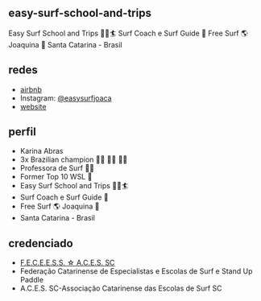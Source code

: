 ## easy-surf-school-and-trips
Easy Surf School and Trips 🏄‍♀️🏄 Surf Coach e Surf Guide 💪 Free Surf 🌎 Joaquina 🌊 Santa Catarina - Brasil 

## redes
  - [airbnb](https://www.airbnb.com.br/experiences/232799?_set_bev_on_new_domain=1628002634_ZDRkMDhkYWY2MjM5)
  - Instagram: [@easysurfjoaca](https://www.instagram.com/easysurfjoaca/)
  - [website](http://feceess.escolasdesurf.org.br/easysurf/)
  
## perfil
  - Karina Abras 
  - 3x Brazilian champion 🏄‍♀️ 🏄‍♀️ 🏄‍♀️
  - Professora de Surf 🏄‍♀️
  - Former Top 10 WSL 🌊
  - Easy Surf School and Trips 🏄‍♀️🏄
  - Surf Coach e Surf Guide 💪
  - Free Surf 🌎 Joaquina 🌊
  - Santa Catarina - Brasil

## credenciado

  - [F.E.C.E.E.S.S. ☆ A.C.E.S. SC](http://escolasdesurf.org.br/)
  - Federação Catarinense de Especialistas e Escolas de Surf e Stand Up Paddle
  - A.C.E.S. SC-Associação Catarinense das Escolas de Surf SC 
